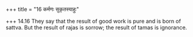 +++
title = "16 कर्मणः सुकृतस्याहुः"

+++
14.16 They say that the result of good work is pure and is born of
sattva. But the result of rajas is sorrow; the result of tamas is
ignorance.
